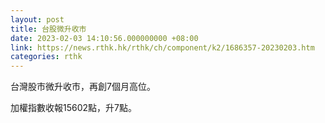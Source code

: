 ```yaml
---
layout: post
title: 台股微升收市
date: 2023-02-03 14:10:56.000000000 +08:00
link: https://news.rthk.hk/rthk/ch/component/k2/1686357-20230203.htm
categories: rthk
---
```


台灣股市微升收市，再創7個月高位。

加權指數收報15602點，升7點。
